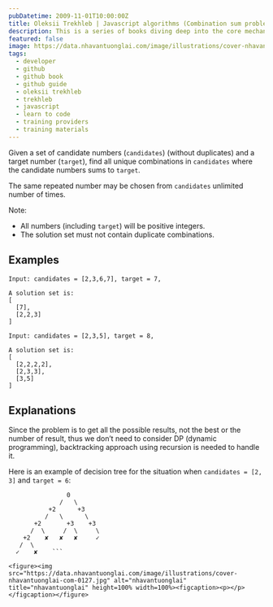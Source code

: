 ```yaml
---
pubDatetime: 2009-11-01T10:00:00Z
title: Oleksii Trekhleb | Javascript algorithms (Combination sum problem)
description: This is a series of books diving deep into the core mechanisms of the JavaScript language.
featured: false
image: https://data.nhavantuonglai.com/image/illustrations/cover-nhavantuonglai-com-0017.jpg
tags:
  - developer
  - github
  - github book
  - github guide
  - oleksii trekhleb
  - trekhleb
  - javascript
  - learn to code
  - training providers
  - training materials
---
```


Given a set of candidate numbers (`candidates`) (without duplicates) and a target number (`target`), find all unique combinations in `candidates` where the candidate numbers sums to `target`.

The same repeated number may be chosen from `candidates` unlimited number of times.

Note:

- All numbers (including `target`) will be positive integers.
- The solution set must not contain duplicate combinations.

## Examples

```
Input: candidates = [2,3,6,7], target = 7,

A solution set is:
[
  [7],
  [2,2,3]
]
```

```
Input: candidates = [2,3,5], target = 8,

A solution set is:
[
  [2,2,2,2],
  [2,3,3],
  [3,5]
]
```

## Explanations

Since the problem is to get all the possible results, not the best or the number of result, thus we don’t need to consider DP (dynamic programming),
backtracking approach using recursion is needed to handle it.

Here is an example of decision tree for the situation when `candidates = [2, 3]` and `target = 6`:

```
                0
              /   \
           +2      +3
          /   \      \
       +2       +3    +3
      /  \     /  \     \
    +2    ✘   ✘   ✘     ✓
   /  \
  ✓    ✘    ```

<figure><img src="https://data.nhavantuonglai.com/image/illustrations/cover-nhavantuonglai-com-0127.jpg" alt="nhavantuonglai" title="nhavantuonglai" height=100% width=100%><figcaption><p></p></figcaption></figure>